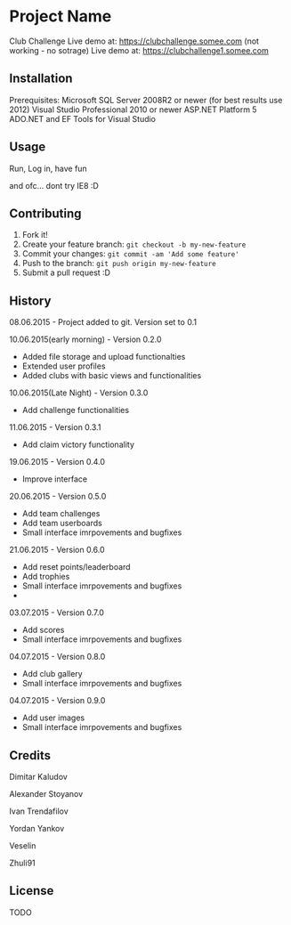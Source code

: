 # Project Name

Club Challenge
Live demo at: https://clubchallenge.somee.com (not working - no sotrage)
Live demo at: https://clubchallenge1.somee.com

## Installation

Prerequisites:
Microsoft SQL Server 2008R2 or newer (for best results use 2012)
Visual Studio Professional 2010 or newer
ASP.NET Platform 5
ADO.NET and EF Tools for Visual Studio

## Usage

Run, Log in, have fun

and ofc... dont try IE8 :D

## Contributing

1. Fork it!
2. Create your feature branch: `git checkout -b my-new-feature`
3. Commit your changes: `git commit -am 'Add some feature'`
4. Push to the branch: `git push origin my-new-feature`
5. Submit a pull request :D

## History

08.06.2015 - Project added to git. Version set to 0.1

10.06.2015(early morning) - Version 0.2.0
* Added file storage and upload functionalties
* Extended user profiles
* Added clubs with basic views and functionalities

10.06.2015(Late Night) - Version 0.3.0
* Add challenge functionalities

11.06.2015 - Version 0.3.1
* Add claim victory functionality

19.06.2015 - Version 0.4.0
* Improve interface

20.06.2015 - Version 0.5.0
* Add team challenges
* Add team userboards
* Small interface imrpovements and bugfixes

21.06.2015 - Version 0.6.0
* Add reset points/leaderboard 
* Add trophies
* Small interface imrpovements and bugfixes
* 
03.07.2015 - Version 0.7.0
* Add scores
* Small interface imrpovements and bugfixes

04.07.2015 - Version 0.8.0
* Add club gallery
* Small interface imrpovements and bugfixes

04.07.2015 - Version 0.9.0
* Add user images
* Small interface imrpovements and bugfixes

## Credits

Dimitar Kaludov

Alexander Stoyanov

Ivan Trendafilov

Yordan Yankov

Veselin

Zhuli91

## License

TODO
